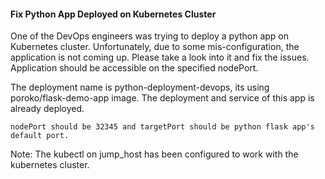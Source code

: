 #### Fix Python App Deployed on Kubernetes Cluster

One of the DevOps engineers was trying to deploy a python app on Kubernetes cluster. Unfortunately, due to some mis-configuration, the application is not coming up. Please take a look into it and fix the issues. Application should be accessible on the specified nodePort.

The deployment name is python-deployment-devops, its using poroko/flask-demo-app image. The deployment and service of this app is already deployed.

    nodePort should be 32345 and targetPort should be python flask app's default port.

Note: The kubectl on jump_host has been configured to work with the kubernetes cluster.